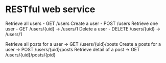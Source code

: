 # RESTful web service

Retrieve all users - GET /users
Create a user - POST /users
Retrieve one user - GET /users/{uid} -> /users/1
Delete a user - DELETE /users/{uid} -> /users/1

Retrieve all posts for a user -> GET /users/{uid}/posts
Create a posts for a user -> POST /users/{uid}/posts
Retrieve detail of a post -> GET /users/{uid}/posts/{pid}

